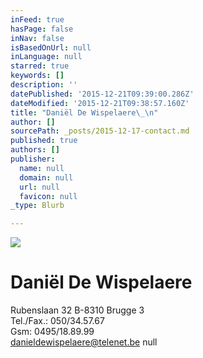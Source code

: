 ```yaml
---
inFeed: true
hasPage: false
inNav: false
isBasedOnUrl: null
inLanguage: null
starred: true
keywords: []
description: ''
datePublished: '2015-12-21T09:39:00.286Z'
dateModified: '2015-12-21T09:38:57.160Z'
title: "Daniël De Wispelaere\_\n"
author: []
sourcePath: _posts/2015-12-17-contact.md
published: true
authors: []
publisher:
  name: null
  domain: null
  url: null
  favicon: null
_type: Blurb

---
```

![](https://the-grid-user-content.s3-us-west-2.amazonaws.com/a5d08ef4-3ccc-4a56-9be9-206e80d1544d.png)

# Daniël De Wispelaere 

Rubenslaan 32
B-8310 Brugge 3   
Tel./Fax.: 050/34.57.67   
Gsm: 0495/18.89.99   
[danieldewispelaere@telenet.be][0]
null

[0]: mailto:danieldewispelaere@telenet.be